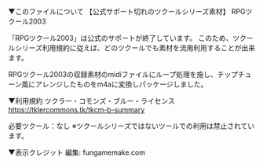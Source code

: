 ▼このファイルについて
【公式サポート切れのツクールシリーズ素材】
RPGツクール2003

「RPGツクール2003」は公式のサポートが終了しています。
このため、ツクールシリーズ利用規約に従えば、どのツクールでも素材を流用利用することが出来ます。

RPGツクール2003の収録素材のmidiファイルにループ処理を施し、チップチューン風にアレンジしたものをm4aに変換しパッケージしました。


▼利用規約
ツクラー・コモンズ・ブルー・ライセンス
https://tklercommons.tk/tkcm-b-summary

必要ツクール：なし
※ツクールシリーズではないツールでの利用は禁止されています。


▼表示クレジット
編集: fungamemake.com
